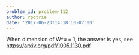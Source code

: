 ```yaml
---
problem_id: problem-112
author: rpotrie
date: '2017-06-23T14:18:10-07:00'
---
```

When dimension of W^u = 1, the answer is yes, see
https://arxiv.org/pdf/1005.1130.pdf

